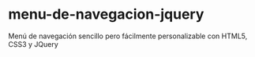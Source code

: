 # menu-de-navegacion-jquery
Menú de navegación sencillo pero fácilmente personalizable con HTML5, CSS3 y JQuery
